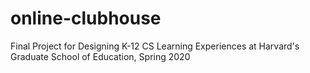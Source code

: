 # online-clubhouse
Final Project for Designing K-12 CS Learning Experiences at Harvard's Graduate School of Education, Spring 2020
